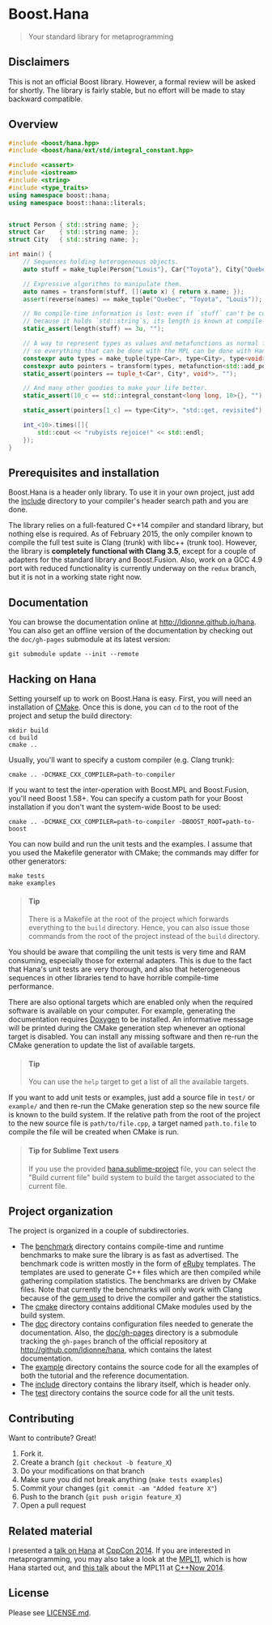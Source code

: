 # Boost.Hana
> Your standard library for metaprogramming

## Disclaimers
This is not an official Boost library. However, a formal review will be asked
for shortly. The library is fairly stable, but no effort will be made to stay
backward compatible.


## Overview
<!-- Important: keep this in sync with example/overview.cpp -->
```cpp
#include <boost/hana.hpp>
#include <boost/hana/ext/std/integral_constant.hpp>

#include <cassert>
#include <iostream>
#include <string>
#include <type_traits>
using namespace boost::hana;
using namespace boost::hana::literals;


struct Person { std::string name; };
struct Car    { std::string name; };
struct City   { std::string name; };

int main() {
    // Sequences holding heterogeneous objects.
    auto stuff = make_tuple(Person{"Louis"}, Car{"Toyota"}, City{"Quebec"});

    // Expressive algorithms to manipulate them.
    auto names = transform(stuff, [](auto x) { return x.name; });
    assert(reverse(names) == make_tuple("Quebec", "Toyota", "Louis"));

    // No compile-time information is lost: even if `stuff` can't be constexpr
    // because it holds `std::string`s, its length is known at compile-time.
    static_assert(length(stuff) == 3u, "");

    // A way to represent types as values and metafunctions as normal functions,
    // so everything that can be done with the MPL can be done with Hana.
    constexpr auto types = make_tuple(type<Car>, type<City>, type<void>);
    constexpr auto pointers = transform(types, metafunction<std::add_pointer>);
    static_assert(pointers == tuple_t<Car*, City*, void*>, "");

    // And many other goodies to make your life better.
    static_assert(10_c == std::integral_constant<long long, 10>{}, "");

    static_assert(pointers[1_c] == type<City*>, "std::get, revisited");

    int_<10>.times([]{
        std::cout << "rubyists rejoice!" << std::endl;
    });
}
```


## Prerequisites and installation
Boost.Hana is a header only library. To use it in your own project, just add
the [include](include) directory to your compiler's header search path and
you are done.

The library relies on a full-featured C++14 compiler and standard library,
but nothing else is required. As of February 2015, the only compiler known
to compile the full test suite is Clang (trunk) with libc++ (trunk too).
However, the library is __completely functional with Clang 3.5__, except for
a couple of adapters for the standard library and Boost.Fusion. Also, work
on a GCC 4.9 port with reduced functionality is currently underway on the
`redux` branch, but it is not in a working state right now.


## Documentation
You can browse the documentation online at http://ldionne.github.io/hana.
You can also get an offline version of the documentation by checking out
the `doc/gh-pages` submodule at its latest version:
```shell
git submodule update --init --remote
```


## Hacking on Hana
Setting yourself up to work on Boost.Hana is easy. First, you will need an
installation of [CMake][]. Once this is done, you can `cd` to the root of
the project and setup the build directory:
```shell
mkdir build
cd build
cmake ..
```

Usually, you'll want to specify a custom compiler (e.g. Clang trunk):
```shell
cmake .. -DCMAKE_CXX_COMPILER=path-to-compiler
```

If you want to test the inter-operation with Boost.MPL and Boost.Fusion,
you'll need Boost 1.58+. You can specify a custom path for your Boost
installation if you don't want the system-wide Boost to be used:

```shell
cmake .. -DCMAKE_CXX_COMPILER=path-to-compiler -DBOOST_ROOT=path-to-boost
```

You can now build and run the unit tests and the examples. I assume that you
used the Makefile generator with CMake; the commands may differ for other
generators:
```shell
make tests
make examples
```

> #### Tip
> There is a Makefile at the root of the project which forwards everything
> to the `build` directory. Hence, you can also issue those commands from the
> root of the project instead of the `build` directory.

You should be aware that compiling the unit tests is very time and RAM
consuming, especially those for external adapters. This is due to the
fact that Hana's unit tests are very thorough, and also that heterogeneous
sequences in other libraries tend to have horrible compile-time performance.

There are also optional targets which are enabled only when the required
software is available on your computer. For example, generating the
documentation requires [Doxygen][] to be installed. An informative message
will be printed during the CMake generation step whenever an optional target
is disabled. You can install any missing software and then re-run the CMake
generation to update the list of available targets.

> #### Tip
> You can use the `help` target to get a list of all the available targets.

If you want to add unit tests or examples, just add a source file in `test/`
or `example/` and then re-run the CMake generation step so the new source
file is known to the build system. If the relative path from the root of
the  project to the new source file is `path/to/file.cpp`, a target named
`path.to.file` to compile the file will be created when CMake is run.

> #### Tip for Sublime Text users
> If you use the provided [hana.sublime-project](hana.sublime-project) file,
> you can select the "Build current file" build system to build the target
> associated to the current file.


## Project organization
The project is organized in a couple of subdirectories.
- The [benchmark](benchmark) directory contains compile-time and runtime
  benchmarks to make sure the library is as fast as advertised. The benchmark
  code is written mostly in the form of [eRuby][] templates. The templates
  are used to generate C++ files which are then compiled while gathering
  compilation statistics. The benchmarks are driven by CMake files. Note that
  currently the benchmarks will only work with Clang because of the
  [gem used][Benchcc] to drive the compiler and gather the statistics.
- The [cmake](cmake) directory contains additional CMake modules used by the
  build system.
- The [doc](doc) directory contains configuration files needed to generate
  the documentation. Also, the [doc/gh-pages](doc/gh-pages) directory is
  a submodule tracking the `gh-pages` branch of the official repository at
  http://github.com/ldionne/hana, which contains the latest documentation.
- The [example](example) directory contains the source code for all the
  examples of both the tutorial and the reference documentation.
- The [include](include) directory contains the library itself, which is
  header only.
- The [test](test) directory contains the source code for all the unit tests.


## Contributing
Want to contribute? Great!

1. Fork it.
2. Create a branch (`git checkout -b feature_X`)
3. Do your modifications on that branch
4. Make sure you did not break anything (`make tests examples`)
5. Commit your changes (`git commit -am "Added feature X"`)
6. Push to the branch (`git push origin feature_X`)
7. Open a pull request


## Related material
I presented a [talk on Hana][Hana-CppCon] at [CppCon 2014][CppCon].
If you are interested in metaprogramming, you may also take a look at the
[MPL11][], which is how Hana started out, and [this talk][MPL11-C++Now] about
the MPL11 at [C++Now 2014][C++Now].


## License
Please see [LICENSE.md](LICENSE.md).


<!-- Links -->
[Benchcc]: http://github.com/ldionne/benchcc
[C++Now]: http://cppnow.org
[clang20619]: http://llvm.org/bugs/show_bug.cgi?id=20619
[CMake]: http://www.cmake.org
[CppCon]: http://cppcon.org
[Doxygen]: http://www.doxygen.org
[eRuby]: http://en.wikipedia.org/wiki/ERuby
[Hana-CppCon]: http://ldionne.github.io/hana-cppcon-2014
[MPL11-C++Now]: http://ldionne.github.io/mpl11-cppnow-2014
[MPL11]: http://github.com/ldionne/mpl11
[Travis.travis_test]: https://travis-ci.org/ldionne/hana.svg?branch=travis_test
[Travis]: https://travis-ci.org/ldionne/hana
